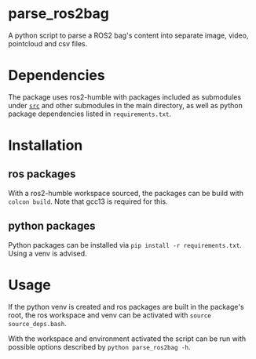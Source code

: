 # parse_ros2bag
A python script to parse a ROS2 bag's content into separate image, video, pointcloud and csv files.

# Dependencies
The package uses ros2-humble with packages included as submodules under [`src`](https://github.com/wagnerandris/parse_ros2bag/tree/main/src) and other submodules in the main directory, as well as python package dependencies listed in `requirements.txt`.

# Installation
## ros packages
With a ros2-humble workspace sourced, the packages can be build with `colcon build`. Note that gcc13 is required for this.

## python packages
Python packages can be installed via `pip install -r requirements.txt`. Using a venv is advised.

# Usage
If the python venv is created and ros packages are built in the package's root, the ros workspace and venv can be activated with `source source_deps.bash`.

With the workspace and environment activated the script can be run with possible options described by `python parse_ros2bag -h`.
